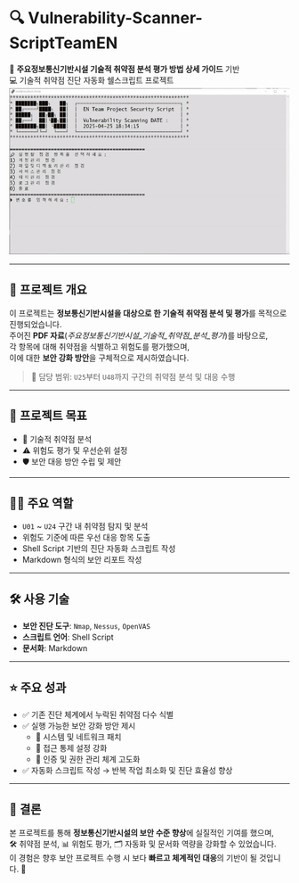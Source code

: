 

# 🔍 Vulnerability-Scanner-ScriptTeamEN  
📘 **주요정보통신기반시설 기술적 취약점 분석 평가 방법 상세 가이드** 기반  
💻 기술적 취약점 진단 자동화 쉘스크립트 프로젝트  
![shell-script](port-shellscript.gif)

---

## 📌 프로젝트 개요  
이 프로젝트는 **정보통신기반시설을 대상으로 한 기술적 취약점 분석 및 평가**를 목적으로 진행되었습니다.  
주어진 **PDF 자료**(*주요정보통신기반시설_기술적_취약점_분석_평가*)를 바탕으로,  
각 항목에 대해 취약점을 식별하고 위험도를 평가했으며,  
이에 대한 **보안 강화 방안**을 구체적으로 제시하였습니다.  

> 📂 담당 범위: `U25`부터 `U48`까지 구간의 취약점 분석 및 대응 수행  

---

## 🎯 프로젝트 목표  
- 🔧 기술적 취약점 분석  
- ⚠️ 위험도 평가 및 우선순위 설정  
- 🛡️ 보안 대응 방안 수립 및 제안  

---

## 🧑‍💻 주요 역할  
- `U01` ~ `U24` 구간 내 취약점 탐지 및 분석  
- 위험도 기준에 따른 우선 대응 항목 도출  
- Shell Script 기반의 진단 자동화 스크립트 작성  
- Markdown 형식의 보안 리포트 작성  

---

## 🛠️ 사용 기술  
- **보안 진단 도구**: `Nmap`, `Nessus`, `OpenVAS`  
- **스크립트 언어**: Shell Script  
- **문서화**: Markdown  

---

## ⭐ 주요 성과  
- ✅ 기존 진단 체계에서 누락된 취약점 다수 식별  
- ✅ 실행 가능한 보안 강화 방안 제시  
  - 🔧 시스템 및 네트워크 패치  
  - 🔐 접근 통제 설정 강화  
  - 🔑 인증 및 권한 관리 체계 고도화  
- ✅ 자동화 스크립트 작성 → 반복 작업 최소화 및 진단 효율성 향상  

---

## 🧠 결론  
본 프로젝트를 통해 **정보통신기반시설의 보안 수준 향상**에 실질적인 기여를 했으며,  
🛠️ 취약점 분석, 📊 위험도 평가, 🗂️ 자동화 및 문서화 역량을 강화할 수 있었습니다.  
이 경험은 향후 보안 프로젝트 수행 시 보다 **빠르고 체계적인 대응**의 기반이 될 것입니다. 🚀
